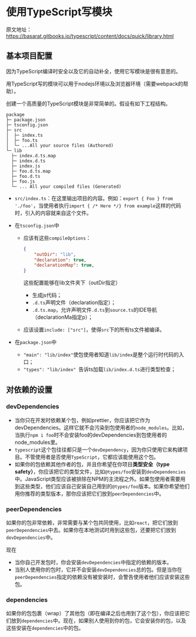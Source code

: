# 使用TypeScript写模块

原文地址：https://basarat.gitbooks.io/typescript/content/docs/quick/library.html

## 基本项目配置

因为TypeScript编译时安全以及它的自动补全，使用它写模块是很有意思的。

用TypeScript写的模块可以用于nodejs环境以及浏览器环境（需要webpack的帮助）。

创建一个高质量的TypeScript模块是非常简单的。假设有如下工程结构。

```
package
├─ package.json
├─ tsconfig.json
├─ src
│  ├─ index.ts
│  ├─ foo.ts
│  └─ ...All your source files (Authored)
└─ lib
  ├─ index.d.ts.map
  ├─ index.d.ts
  ├─ index.js
  ├─ foo.d.ts.map
  ├─ foo.d.ts
  ├─ foo.js
  └─ ... All your compiled files (Generated)
```

- `src/index.ts`：在这里输出项目的内容。例如：`export { Foo } from './foo'`，当使用者执行`import { /* Here */} from example`这样的代码时，引入的内容就来自这个文件。

- 在`tsconfig.json`中

    - 应该有这些`compileOptions`：

        ```json
        {
            "outDir": "lib",
            "declaration": true,
            "declarationMap": true,
        }
        ```

        这些配置能够在lib文件夹下（outDir指定）

        - 生成js代码；
        - `.d.ts`声明文件（declaration指定）；
        - `.d.ts.map`，允许声明文件`.d.ts`到`source.ts`的IDE导航（declarationMa指定p）；

    - 应该设置`include: ["src"]`，使得`src`下的所有ts文件被编译。

- 在`package.json`中

    - `"main": "lib/index"`使包使用者知道`lib/index`是整个运行时代码的入口；
    - `"types": "lib/index" `告诉ts加载`lib/index.d.ts`进行类型检查；

## 对依赖的设置

### devDependencies

- 当你只在开发时依赖某个包，例如prettier，你应该把它作为devDependencies。这样它就不会污染到包使用者的`node_modules`。比如，当执行`npm i foo`时不会安装foo的devDependencies到包使用者的node_modules里。
- `typescript`这个包往往都只是一个`devDependency`，因为你只使用它来构建项目。不管使用者是否使用`TypeScript`，它都应该能使用这个包。
- 如果你的包依赖其他作者的包，并且你希望在你项目**类型安全（type safety）**，你应该把它的类型文件，比如`@types/foo`安装到`devDependencies`中。JavaScript类型应该被排除在NPM的主流程之外。如果包使用者需要用到这些类型，他们应该自己安装自己用到的`@types/foo`版本。如果你希望他们用你推荐的类型版本，那你应该把它们放到`peerDependencies`中。

### peerDependencies

如果你的包非常依赖，非常需要与某个包共同使用，比如`react`，把它们放到`peerDependencies`中去。如果你在本地测试时用到这些包，还要把它们放到`devDependencies`中。

现在

- 当你自己开发包时，你会安装`devDependencies`中指定的依赖的版本。
- 当别人使用你的包时，它并不会安装`devDependencies`总的包。但是当你在`peerDependencies`指定的依赖没有被安装时，会警告使用者他们应该安装这些包。

### dependencies

如果你的包包裹（wrap）了其他包（即在编译之后也用到了这个包），你应该把它们放到`dependencies`中。现在，如果别人使用到你的包，它会安装你的包，以及这些安装在`dependencies`中的包。

